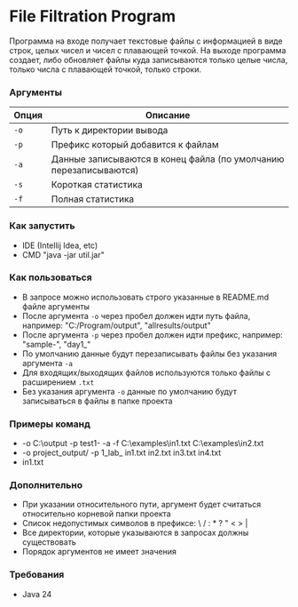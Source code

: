 # File Filtration Program

Программа на входе получает текстовые файлы с информацией в виде строк, целых чисел и чисел с плавающей точкой. На выходе программа создает, либо обновляет файлы куда записываются только целые числа, только числа с плавающей точкой, только строки.

### Аргументы

| Опция | Описание |
|------|---------------------------------------------------------------------|
| `-o` | Путь к директории вывода                                            |
| `-p` | Префикс который добавится к файлам                                  |
| `-a` | Данные записываются в конец файла (по умолчанию перезаписываются)   |
| `-s` | Короткая статистика                                                 |
| `-f` | Полная статистика                                                   |


### Как запустить

- IDE (Intellij Idea, etc)
- CMD "java -jar util.jar"

### Как пользоваться

- В запросе можно использовать строго указанные в README.md файле аргументы
- После аргумента `-o` через пробел должен идти путь файла, например: "C:/Program/output", "allresults/output"
- После аргумента `-p` через пробел должен идти префикс, например: "sample-", "day1_"
- По умолчанию данные будут перезаписывать файлы без указания аргумента `-a`
- Для входящих/выходящих файлов используются только файлы с расширением `.txt`
- Без указания аргумента `-o` данные по умолчанию будут записываться в файлы в папке проекта

### Примеры команд

- -o C:\output -p test1- -a -f C:\examples\in1.txt C:\examples\in2.txt
- -o project_output/ -p 1_lab_ in1.txt in2.txt in3.txt in4.txt
- in1.txt

### Дополнительно

- При указании относительного пути, аргумент будет считаться относительно корневой папки проекта
- Список недопустимых символов в префиксе: \ / : * ? " < > |
- Все директории, которые указываются в запросах должны существовать
- Порядок аргументов не имеет значения


### Требования

- Java 24
